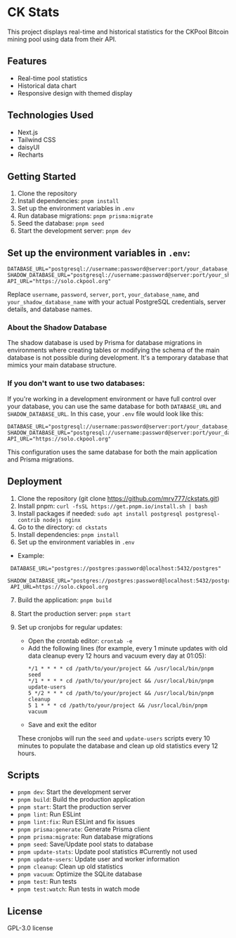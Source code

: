 # CK Stats

This project displays real-time and historical statistics for the CKPool Bitcoin mining pool using data from their API.

## Features

- Real-time pool statistics
- Historical data chart
- Responsive design with themed display

## Technologies Used

- Next.js
- Tailwind CSS
- daisyUI
- Recharts

## Getting Started

1. Clone the repository
2. Install dependencies: `pnpm install`
3. Set up the environment variables in `.env`
4. Run database migrations: `pnpm prisma:migrate`
5. Seed the database: `pnpm seed`
6. Start the development server: `pnpm dev`

## Set up the environment variables in `.env`:
   ```
   DATABASE_URL="postgresql://username:password@server:port/your_database_name"
   SHADOW_DATABASE_URL="postgresql://username:password@server:port/your_shadow_database_name"
   API_URL="https://solo.ckpool.org"
   ```
   Replace `username`, `password`, `server`, `port`, `your_database_name`, and `your_shadow_database_name` with your actual PostgreSQL credentials, server details, and database names.

   ### About the Shadow Database
   The shadow database is used by Prisma for database migrations in environments where creating tables or modifying the schema of the main database is not possible during development. It's a temporary database that mimics your main database structure.

   ### If you don't want to use two databases:
   If you're working in a development environment or have full control over your database, you can use the same database for both `DATABASE_URL` and `SHADOW_DATABASE_URL`. In this case, your `.env` file would look like this:

   ```
   DATABASE_URL="postgresql://username:password@server:port/your_database_name"
   SHADOW_DATABASE_URL="postgresql://username:password@server:port/your_database_name"
   API_URL="https://solo.ckpool.org"
   ```

   This configuration uses the same database for both the main application and Prisma migrations.

## Deployment

1. Clone the repository (git clone https://github.com/mrv777/ckstats.git)
2. Install pnpm: `curl -fsSL https://get.pnpm.io/install.sh | bash`
3. Install packages if needed: `sudo apt install postgresql postgresql-contrib nodejs nginx`
2. Go to the directory: `cd ckstats`
3. Install dependencies: `pnpm install`
4. Set up the environment variables in `.env`
  - Example:
  ```
   DATABASE_URL="postgres://postgres:password@localhost:5432/postgres"
   SHADOW_DATABASE_URL="postgres://postgres:password@localhost:5432/postgres"
   API_URL=https://solo.ckpool.org
  ```
7. Build the application: `pnpm build`
8. Start the production server: `pnpm start`
9. Set up cronjobs for regular updates:
   - Open the crontab editor: `crontab -e`
   - Add the following lines (for example, every 1 minute updates with old data cleanup every 12 hours and vacuum every day at 01:05):
     ```
     */1 * * * * cd /path/to/your/project && /usr/local/bin/pnpm seed
     */1 * * * * cd /path/to/your/project && /usr/local/bin/pnpm update-users
     5 */2 * * * cd /path/to/your/project && /usr/local/bin/pnpm cleanup
     5 1 * * * cd /path/to/your/project && /usr/local/bin/pnpm vacuum
     ```
   - Save and exit the editor
   
   These cronjobs will run the `seed` and `update-users` scripts every 10 minutes to populate the database and clean up old statistics every 12 hours.


## Scripts

- `pnpm dev`: Start the development server
- `pnpm build`: Build the production application
- `pnpm start`: Start the production server
- `pnpm lint`: Run ESLint
- `pnpm lint:fix`: Run ESLint and fix issues
- `pnpm prisma:generate`: Generate Prisma client
- `pnpm prisma:migrate`: Run database migrations
- `pnpm seed`: Save/Update pool stats to database
- `pnpm update-stats`: Update pool statistics #Currently not used
- `pnpm update-users`: Update user and worker information
- `pnpm cleanup`: Clean up old statistics
- `pnpm vacuum`: Optimize the SQLite database
- `pnpm test`: Run tests
- `pnpm test:watch`: Run tests in watch mode

## License

GPL-3.0 license